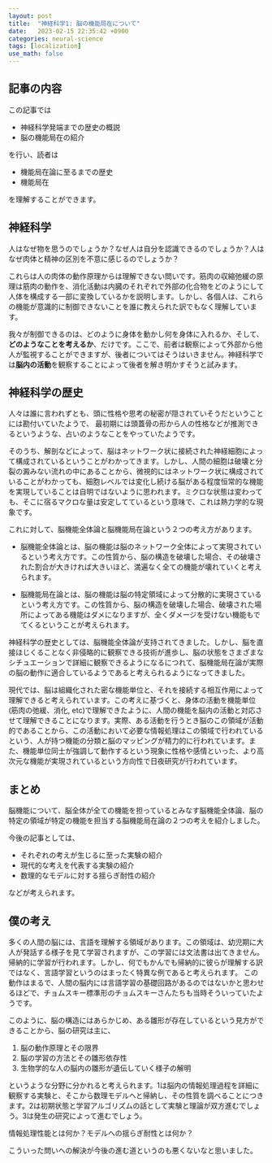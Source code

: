 ```yaml
---
layout: post
title:  "神経科学1: 脳の機能局在について"
date:   2023-02-15 22:35:42 +0900
categories: neural-science
tags: [localization]
use_math: false
---
```


## 記事の内容

この記事では

- 神経科学発端までの歴史の概説
- 脳の機能局在の紹介

を行い、読者は

- 機能局在論に至るまでの歴史
- 機能局在

を理解することができます。

## 神経科学

人はなぜ物を思うのでしょうか？なぜ人は自分を認識できるのでしょうか？人はなぜ肉体と精神の区別を不意に感じるのでしょうか？

これらは人の肉体の動作原理からは理解できない問いです。筋肉の収縮弛緩の原理は筋肉の動作を、消化活動は内臓のそれぞれで外部の化合物をどのようにして人体を構成する一部に変換しているかを説明します。しかし、各個人は、これらの機能が意識的に制御できないことを誰に教えられた訳でもなく理解しています。

我々が制御できるのは、どのように身体を動かし何を身体に入れるか、そして、**どのようなことを考えるか**、だけです。ここで、前者は観察によって外部から他人が監視することができますが、後者についてはそうはいきません。神経科学では**脳内の活動**を観察することによって後者を解き明かすそうと試みます。

## 神経科学の歴史

人々は誰に言われずとも、頭に性格や思考の秘密が隠されていそうだということには勘付いていたようで、
最初期には頭蓋骨の形から人の性格などが推測できるというような、占いのようなことをやっていたようです。

そのうち、解剖などによって、脳はネットワーク状に接続された神経細胞によって構成されているということがわかってきます。しかし、人間の細胞は破壊と分裂の澱みない流れの中にあることから、微視的にはネットワーク状に構成されていることがわかっても、細胞レベルでは変化し続ける脳がある程度恒常的な機能を実現していることは自明ではないように思われます。ミクロな状態は変わっても、そこに宿るマクロな量は安定してているという意味で、これは熱力学的な現象です。

これに対して、脳機能全体論と脳機能局在論という２つの考え方があります。

- 脳機能全体論とは、脳の機能は脳のネットワーク全体によって実現されているという考え方です。この性質から、脳の構造を破壊した場合、その破壊された割合が大きければ大きいほど、満遍なく全ての機能が壊れていくと考えられます。

- 脳機能局在論とは、脳の機能は脳の特定領域によって分散的に実現さているという考え方です。この性質から、脳の構造を破壊した場合、破壊された場所によってある機能はダメになりますが、全くダメージを受けない機能もでてくるということが考えられます。

神経科学の歴史としては、脳機能全体論が支持されてきました。しかし、脳を直接ほじくることなく非侵略的に観察できる技術が進歩し、脳の状態をさまざまなシチュエーションで詳細に観察できるようになるにつれて、脳機能局在論が実際の脳の動作に適合しているようであると考えられるようになってきました。

現代では、脳は組織化された密な機能単位と、それを接続する相互作用によって理解できると考えられています。この考えに基づくと、身体の活動を機能単位(筋肉の弛緩、消化, etc)で理解できたように、人間の機能を脳内の活動と対応させて理解できることになります。実際、ある活動を行うとき脳のこの領域が活動的であることから、この活動において必要な情報処理はこの領域で行われているという、人が持つ機能の分類と脳のマッピングが精力的に行われています。また、機能単位同士が強調して動作するという現象に性格や感情といった、より高次元な機能が実現されているという方向性で日夜研究が行われています。

## まとめ

脳機能について、脳全体が全ての機能を担っているとみなす脳機能全体論、脳の特定の領域が特定の機能を担当する脳機能局在論の２つの考えを紹介しました。

今後の記事としては、

- それぞれの考えが生じるに至った実験の紹介
- 現代的な考えを代表する実験の紹介
- 数理的なモデルに対する揺らぎ耐性の紹介

などが考えられます。

## 僕の考え

多くの人間の脳には、言語を理解する領域があります。この領域は、幼児期に大人が発話する様子を見て学習されますが、この学習には文法書は出てきません。
帰納的に学習が行われます。しかし、何でもかんでも帰納的に彼らが理解する訳ではなく、言語学習というのはまったく特異な例であると考えられます。
この動作はまるで、人間の脳内には言語学習の基礎回路があるのではないかと思わせるほどで、チョムスキー標準形のチョムスキーさんたちも当時そういっていたようです。

このように、脳の構造にはあらかじめ、ある雛形が存在しているという見方ができることから、脳の研究は主に、

1. 脳の動作原理とその限界
2. 脳の学習の方法とその雛形依存性
3. 生物学的な人の脳内の雛形が遺伝していく様子の解明

というような分野に分かれると考えられます。1は脳内の情報処理過程を詳細に観察する実験と、そこから数理モデルへと帰納し、その性質を調べることにつきます。2は初期状態と学習アルゴリズムの話として実験と理論が双方進むでしょう。3は発生の研究によって進むでしょう。

情報処理性能とは何か？モデルへの揺らぎ耐性とは何か？

こういった問いへの解決が今後の進む道というのも悪くないなと思いました。
